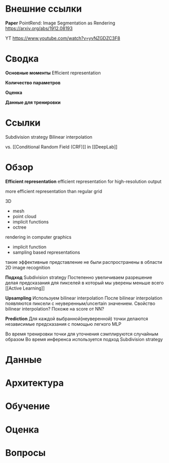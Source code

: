 
# Внешние ссылки

**Paper**
PointRend: Image Segmentation as Rendering
https://arxiv.org/abs/1912.08193

YT
https://www.youtube.com/watch?v=yvNZGDZC3F8

# Сводка

**Основные моменты**
Efficient representation

**Количество параметров**

**Оценка**

**Данные для тренировки**


# Ссылки

Subdivision strategy
Bilinear interpolation

vs. [[Conditional Random Field (CRF)]] in [[DeepLab]]

# Обзор


**Efficient representation**
efficient representation for high-resolution output

more efficient representation than regular grid

3D
- mesh
- point cloud
- implicit functions
- octree

rendering in computer graphics
- implicit function
- sampling based representations

такие эффективные представление не были распространены в области 2D image recognition

**Подход**
Subdivision strategy
Постепенно увеличиваем разрешение делая предсказания для пикселей в который мы уверены меньше всего
[[Active Learning]]

**Upsampling**
Используем bilinear interpolation
После bilinear interpolation появляются пиксели с неуверенным/uncertain значением.
Свойство bilinear interpolation? Похоже на score от NN?

**Prediction**
Для каждой выбранной(неуверенной) точки делаются независимые предсказания с помощью легкого MLP

Во время тренировки точки для уточнения сэмплируются случайным образом
Во время инференса используется подход Subdivision strategy


# Данные


# Архитектура


# Обучение


# Оценка


# Вопросы